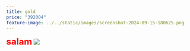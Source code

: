 ```yaml
---
title: gold
price: "392004"
feature-image: ../../static/images/screenshot-2024-09-15-180625.png
---
```

<span style="color:red; font-size:24px; font-weight:bolder ">salam</span>
<img src="https://avatars.githubusercontent.com/u/43580634?s=96&v=4"/>
